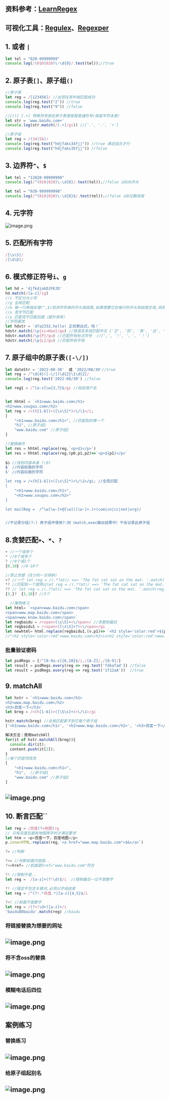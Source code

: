 ## 资料参考：[LearnRegex](https://github.com/ziishaned/learn-regex/blob/master/translations/README-cn.md)
## 可视化工具：[Regulex](https://jex.im/regulex/#!flags=&re=)、[Regexper](https://regexper.com/)
## 1. 或者 `|`
```javascript
let tel = "020-99999999"
console.log(/(010|020)\-\d{8}/.test(tel));//true
```

## 2. 原子表`[]`、原子组`()`
```javascript
//原子表
let reg = /[123456]/ //出现在其中就匹配成功
console.log(reg.test("2")) //true
console.log(reg.test("9")) //false

//[()] [.+] 特殊符号放在原子表里就是普通符号(保留字符本意）
let str = 'www.baidu.com+'
console.log(str.match(/[.+]/gi)) //['.', '.', '+']

//原子组
let reg = /(34|56)/
console.log(reg.test("hdjfaks34fjj")) //true 满足组合才行
console.log(reg.test("hdjfaks35fjj")) //false
```
## 3. 边界符`^`、`$` 
```javascript
let tel = "12020-99999999"
console.log(/^(010|020)\-\d{8}/.test(tel));//false 以010开头

let tel = "020-999999998"
console.log(/^(010|020)\-\d{8}$/.test(tel));//false 以8位数结尾
```
## 4. 元字符
![image.png](https://zerdocs.oss-cn-shanghai.aliyuncs.com/febasis/202302032157146.png)
## 5. 匹配所有字符
```javascript
/[\s\S]/  
/[\d\D]/ 
```
## 6. 模式修正符号`i`、`g`
```javascript
let hd = 'djfkdjakDJFKJD'
hd.match(/[a-z]/ig)
//i 不区分大小写
//g 全局匹配
//m 每一行单独处理(^,$)检测字符串的开头或结尾,如果想要它在每行的开头和结尾生效,则用m
//u 宽字节匹配
//y 匹配完不匹配后面（提升效率）
//字符属性
let hdstr = `dfa2332,hello! 正则表达式，哈！`
hdstr.match(/\p{sc=Han}/gu) //按语言系统匹配中文 ['正', '则', '表', '达', '式',  '哈']
hdstr.match(/\p{P}/gu) //匹配所有标点符号  //[',', '!', '，', '！']
hdstr.match(/\p{L}/gu) //匹配所有字母

```
## 7. 原子组中的原子表`([-\/])`
```javascript
let dateStr = '2022-08-30'  或 '2022/08/30'//true 
let reg = /^\d{4}([-\/])\d{2}\1\d{2}/
console.log(reg.test('2022-08/30') //false

let reg1 = /^[a-z]\w{3,7}$/gi //校验用户名


let hhtml = `<h1>www.baidu.com</h1>
<h2>www.sougou.com</h2>`
let reg = /<(h[1-6])>([\s\S]*)<\/\1>/i;
[
    "<h1>www.baidu.com</h1>", //匹配到的第一个
    "h1", //原子组1   
    "www.baidu.com" //原子组2
]

//替换操作
let res = hhtml.replace(reg,`<p>$1</p>`)
let res = hhtml.replace(reg,(p0,p1,p2)=>`<p>${p1}</p>`
                        
$& //找到内容本身 (\0)
$` //内容前面的字符
$' //内容后面的字符

let reg = /<(h[1-6])>([\s\S]*)<\/\1>/gi; //全局匹配
[
    "<h1>www.baidu.com</h1>",
    "<h2>www.sougou.com</h2>"
]

let mailReg =  /^\w[\w-]+@[\w]([\w-]+.)+(com|cn|cc|net|org)/


//不记录分组(?:) 原子组中使用?:则（match,exec输出结果中）不会记录此原子组

```

## 8.贪婪匹配`+`、`*`、`?`
```javascript
+ //一个或多个
* //0个或多个
? //0个或1个
{0,10} //0-10个

//禁止贪婪（往少的一方倾斜）
+? //一个 let reg = /(.*?at)/ ==> 'The fat cat sat on the mat. '.match(reg) ['The fat']
*? //匹配到一个就停止let reg = /(.*?at)/ ==> 'The fat cat sat on the mat. '.match(reg) ['The fat']
?? // let reg = /(.??at)/ ==> 'The fat cat sat on the mat. '.match(reg) ['fat']
{3,}?  {3,10}? //3个

  //案例练习
let html= `<span>www.baidu.com</span>
<span>www.map.baidu.com</span>
<span>www.know.baidu.com</span>`
let regbaidu = /<span>[\s\S]+<\/span>/ //贪婪到最后
let regbaidu1 = /<span>([\s\S]+?)<\/span>/gi
let newhtml= html.replace(regbaidu1,(v,p1)=> `<h2 style='color:red'>${p1}</h2>`)
//"<h2 style='color:red'>www.baidu.com</h2>\n<h2 style='color:red'>www.map.baidu.com</h2>\n<h2 style='color:red'>www.know.baidu.com</h2>"
```
### 批量验证密码
```javascript
let psdRegs = [/^[0-9a-z]{6,10}$/i,/[A-Z]/,/[0-9]/]
let result = psdRegs.every(reg => reg.test('fdkafad')) //false
let result = psdRegs.every(reg => reg.test('1f12aA'))  //true
```
## 9. matchAll
```javascript
let hstr = `<h1>www.baidu.com</h1>
<h2>www.map.baidu.com</h2>
<h3>百度一下</h3>`
let breg = /<(h[1-6])>([\S\s]+)<\/\1>/gi

hstr.match(breg) //全局匹配拿不到它每个原子组
['<h1>www.baidu.com</h1>', '<h2>www.map.baidu.com</h2>', '<h3>百度一下</h3>']

解决方法：使用matchAll
for(it of hstr.matchAll(breg)){ 
  console.dir(it);
  content.push(it[2]);
}
//每个匹配项信息
[
    "<h1>www.baidu.com</h1>",
    "h1",  //原子组1
    "www.baidu.com" //原子组2
]
```

## ![image.png](https://zerdocs.oss-cn-shanghai.aliyuncs.com/febasis/202302032155273.png)
## 10. 断言匹配``
```javascript
let reg = /百度(?=地图)/g
// 只有百度后面有地图两字的才满足要求
let htm = <p>百度一下，百度地图</p>
p.innerHTML.replace(reg,`<a href="www.map.baidu.com">$&</a>`)

?= //判断 

?<= //判断前面内容是..
?<=href= //前面是href="www.baidu.com"符合

?! //限制不是..
let reg =  /[a-z]+(?!\d)$/i  //限制最后一位不是数字

?! //限定不包含关键词,必须以字母结束
let reg = /^(?!.*百度.*)[a-z]{4,5}$/i

?<! //前面不是数字 
let reg = /(?<!\d+)[a-z]+/i
'baidu88baidu'.match(reg) //baidu
```
### 将链接替换为想要的网址
## ![image.png](https://zerdocs.oss-cn-shanghai.aliyuncs.com/febasis/202302032155274.png)
### 将不含oss的替换
## ![image.png](https://zerdocs.oss-cn-shanghai.aliyuncs.com/febasis/202302032155275.png)
### 模糊电话后四位
## ![image.png](https://zerdocs.oss-cn-shanghai.aliyuncs.com/febasis/202302032155277.png)

## 案例练习
### 替换练习
## ![image.png](https://zerdocs.oss-cn-shanghai.aliyuncs.com/febasis/202302032155279.png)
### 给原子组起别名
## ![image.png](https://zerdocs.oss-cn-shanghai.aliyuncs.com/febasis/202302032155280.png)

